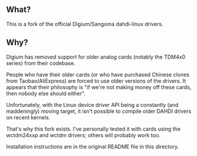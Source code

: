 ## What?

This is a fork of the official Digium/Sangoma dahdi-linux drivers.

## Why?

Digium has removed support for older analog cards (notably the TDM4x0 series) from their codebase.

People who have their older cards (or who have purchased Chinese clones from Taobao/AliExpress) are forced to use older versions of the drivers.  It appears that their philosophy is "if we're not making money off these cards, then nobody else should either".

Unfortunately, with the Linux device driver API being a constantly (and maddeningly) moving target, it isn't possible to compile older DAHDI drivers on recent kernels.

That's why this fork exists.  I've personally tested it with cards using the wctdm24xxp and wctdm drivers; others will probably work too.

Installation instructions are in the original README file in this directory.
